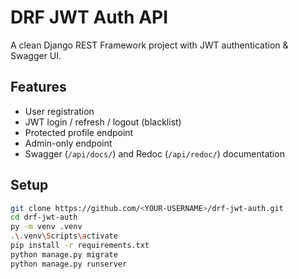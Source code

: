# DRF JWT Auth API

A clean Django REST Framework project with JWT authentication & Swagger UI.

## Features
- User registration
- JWT login / refresh / logout (blacklist)
- Protected profile endpoint
- Admin-only endpoint
- Swagger (`/api/docs/`) and Redoc (`/api/redoc/`) documentation

## Setup
```bash
git clone https://github.com/<YOUR-USERNAME>/drf-jwt-auth.git
cd drf-jwt-auth
py -m venv .venv
.\.venv\Scripts\activate
pip install -r requirements.txt
python manage.py migrate
python manage.py runserver
